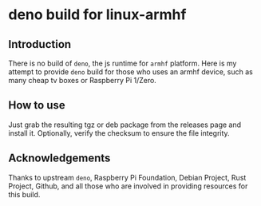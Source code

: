 # deno build for linux-armhf

## Introduction

There is no build of `deno`, the js runtime for `armhf` platform. Here is my attempt to provide `deno` build for those who uses an armhf device, such as many cheap tv boxes or Raspberry Pi 1/Zero.

## How to use

Just grab the resulting tgz or deb package from the releases page and install it. Optionally, verify the checksum to ensure the file integrity.

## Acknowledgements

Thanks to upstream `deno`, Raspberry Pi Foundation, Debian Project, Rust Project, Github, and all those who are involved in providing resources for this build.
